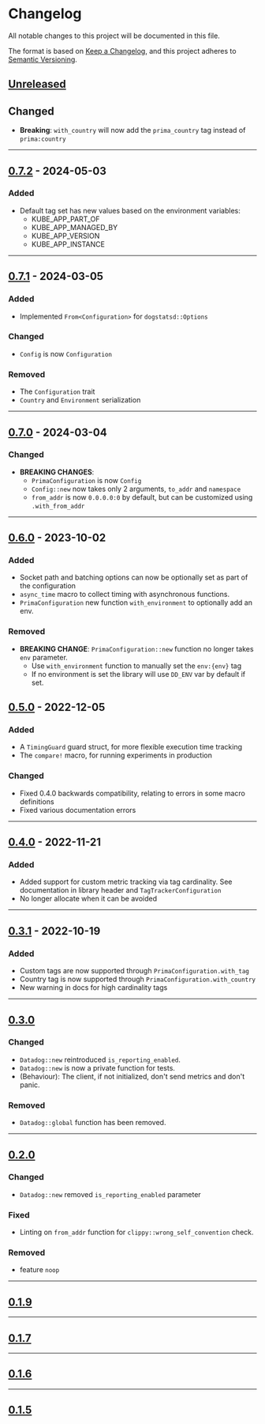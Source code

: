 # Changelog

All notable changes to this project will be documented in this file.

The format is based on [Keep a Changelog](https://keepachangelog.com/en/1.0.0/),
and this project adheres to [Semantic Versioning](https://semver.org/spec/v2.0.0.html).

## [Unreleased]

## Changed

- **Breaking**: `with_country` will now add the `prima_country` tag instead of `prima:country`

---

## [0.7.2] - 2024-05-03

### Added

- Default tag set has new values based on the environment variables:
  * KUBE_APP_PART_OF
  * KUBE_APP_MANAGED_BY
  * KUBE_APP_VERSION
  * KUBE_APP_INSTANCE

---


## [0.7.1] - 2024-03-05

### Added

- Implemented `From<Configuration>` for `dogstatsd::Options`

### Changed

- `Config` is now `Configuration`

### Removed

- The `Configuration` trait
- `Country` and `Environment` serialization

---

## [0.7.0] - 2024-03-04

### Changed

- **BREAKING CHANGES**:
  - `PrimaConfiguration` is now `Config`
  - `Config::new` now takes only 2 arguments, `to_addr` and `namespace`
  - `from_addr` is now `0.0.0.0:0` by default, but can be customized using `.with_from_addr`

---

## [0.6.0] - 2023-10-02

### Added

- Socket path and batching options can now be optionally set as part of the configuration
- `async_time` macro to collect timing with asynchronous functions.
- `PrimaConfiguration` new function `with_environment` to optionally add an env.

### Removed

- **BREAKING CHANGE**: `PrimaConfiguration::new` function no longer takes `env` parameter.
  - Use `with_environment` function to manually set the `env:{env}` tag
  - If no environment is set the library will use `DD_ENV` var by default if set.

## [0.5.0] - 2022-12-05

### Added

- A `TimingGuard` guard struct, for more flexible execution time tracking
- The `compare!` macro, for running experiments in production

### Changed

- Fixed 0.4.0 backwards compatibility, relating to errors in some macro definitions
- Fixed various documentation errors

---

## [0.4.0] - 2022-11-21

### Added

- Added support for custom metric tracking via tag cardinality. See documentation in library header and `TagTrackerConfiguration`
- No longer allocate when it can be avoided

---

## [0.3.1] - 2022-10-19

### Added

- Custom tags are now supported through `PrimaConfiguration.with_tag`
- Country tag is now supported through `PrimaConfiguration.with_country`
- New warning in docs for high cardinality tags

---

## [0.3.0]

### Changed

- `Datadog::new` reintroduced `is_reporting_enabled`.
- `Datadog::new` is now a private function for tests.
- (Behaviour): The client, if not initialized, don't send metrics and don't panic.

### Removed

- `Datadog::global` function has been removed.

---

## [0.2.0]

### Changed

- `Datadog::new` removed `is_reporting_enabled` parameter

### Fixed

- Linting on `from_addr` function for `clippy::wrong_self_convention` check.

### Removed

- feature `noop`

---

## [0.1.9]

---

## [0.1.7]

---

## [0.1.6]

---

## [0.1.5]


[Unreleased]: https://github.com/primait/prima_datadog.rs/compare/0.7.2...HEAD
[0.7.2]: https://github.com/primait/prima_datadog.rs/compare/0.7.1...0.7.2
[0.7.1]: https://github.com/primait/prima_datadog.rs/compare/0.7.0...0.7.1
[0.7.0]: https://github.com/primait/prima_datadog.rs/compare/0.7.0...0.7.0
[0.6.0]: https://github.com/primait/prima_datadog.rs/compare/0.5.0...0.6.0
[0.5.0]: https://github.com/primait/prima_datadog.rs/compare/0.4.0...0.5.0
[0.4.0]: https://github.com/primait/prima_datadog.rs/compare/0.3.1...0.4.0
[0.3.1]: https://github.com/primait/prima_datadog.rs/compare/0.3.0...0.3.1
[0.3.0]: https://github.com/primait/prima_datadog.rs/compare/0.2.0...0.3.0
[0.2.0]: https://github.com/primait/prima_datadog.rs/compare/0.1.9...0.2.0
[0.1.9]: https://github.com/primait/prima_datadog.rs/compare/0.1.7...0.1.9
[0.1.7]: https://github.com/primait/prima_datadog.rs/compare/0.1.6...0.1.7
[0.1.6]: https://github.com/primait/prima_datadog.rs/compare/0.1.5...0.1.6
[0.1.5]: https://github.com/primait/prima_datadog.rs/releases/tag/0.1.5
